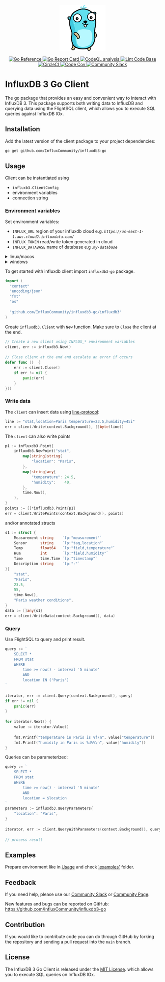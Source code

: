 <p align="center">
    <img src="gopher.png" alt="Gopher" width="150px">
</p>
<p align="center">
    <a href="https://pkg.go.dev/github.com/InfluxCommunity/influxdb3-go">
        <img src="https://pkg.go.dev/badge/github.com/InfluxCommunity/influxdb3-go.svg" alt="Go Reference">
    </a>
    <a href="https://goreportcard.com/report/github.com/InfluxCommunity/influxdb3-go">
        <img src="https://goreportcard.com/badge/github.com/InfluxCommunity/influxdb3-go" alt="Go Report Card">
    </a>
    <a href="https://github.com/InfluxCommunity/influxdb3-go/actions/workflows/codeql-analysis.yml">
        <img src="https://github.com/InfluxCommunity/influxdb3-go/actions/workflows/codeql-analysis.yml/badge.svg?branch=main" alt="CodeQL analysis">
    </a>
    <a href="https://github.com/InfluxCommunity/influxdb3-go/actions/workflows/linter.yml">
        <img src="https://github.com/InfluxCommunity/influxdb3-go/actions/workflows/linter.yml/badge.svg" alt="Lint Code Base">
    </a>
    <a href="https://dl.circleci.com/status-badge/redirect/gh/InfluxCommunity/influxdb3-go/tree/main">
        <img src="https://dl.circleci.com/status-badge/img/gh/InfluxCommunity/influxdb3-go/tree/main.svg?style=svg" alt="CircleCI">
    </a>
    <a href="https://codecov.io/gh/InfluxCommunity/influxdb3-go">
        <img src="https://codecov.io/gh/InfluxCommunity/influxdb3-go/branch/main/graph/badge.svg" alt="Code Cov"/>
    </a>
    <a href="https://app.slack.com/huddle/TH8RGQX5Z/C02UDUPLQKA">
        <img src="https://img.shields.io/badge/slack-join_chat-white.svg?logo=slack&style=social" alt="Community Slack">
    </a>
</p>

# InfluxDB 3 Go Client

The go package that provides an easy and convenient way to interact with InfluxDB 3.
This package supports both writing data to InfluxDB and querying data using the FlightSQL client,
which allows you to execute SQL queries against InfluxDB IOx.

## Installation

Add the latest version of the client package to your project dependencies:

```sh
go get github.com/InfluxCommunity/influxdb3-go
```

## Usage

Client can be instantiated using
* `influxb3.ClientConfig`
* environment variables
* connection string

### Environment variables

Set environment variables:

- `INFLUX_URL` region of your influxdb cloud e.g. *`https://us-east-1-1.aws.cloud2.influxdata.com/`*
- `INFLUX_TOKEN` read/write token generated in cloud
- `INFLUX_DATABASE` name of database e.g .*`my-database`*

<details>
  <summary>linux/macos</summary>

```sh
export INFLUX_URL="<url>"
export INFLUX_TOKEN="<token>"
export INFLUX_DATABASE="<database>"
```

</details>

<details>
  <summary>windows</summary>

```powershell
setx INFLUX_URL "<url>"
setx INFLUX_TOKEN "<token>"
setx INFLUX_DATABASE "<database>"
```

</details>

To get started with influxdb client import `influxdb3-go` package.

```go
import (
  "context"
  "encoding/json"
  "fmt"
  "os"

  "github.com/InfluxCommunity/influxdb3-go/influxdb3"
)
```

Create `influxdb3.Client` with `New` function. Make sure to `Close` the client at the end.

```go
// Create a new client using INFLUX_* environment variables
client, err := influxdb3.New()

// Close client at the end and escalate an error if occurs
defer func ()  {
    err := client.Close()
    if err != nil {
        panic(err)
    }
}()
```

### Write data

The `client` can insert data using [line-protocol](https://docs.influxdata.com/influxdb/cloud-serverless/reference/syntax/line-protocol/):

```go
line := "stat,location=Paris temperature=23.5,humidity=45i"
err = client.Write(context.Background(), []byte(line))
```

The `client` can also write points

```go
p1 := influxdb3.Point{
	influxdb3.NewPoint("stat",
		map[string]string{
		    "location": "Paris",
		},
		map[string]any{
		    "temperature": 24.5,
			"humidity":    40,
		},
		time.Now(),
	),
}
points := []*influxdb3.Point{p1}
err = client.WritePoints(context.Background(), points)
```

and/or annotated structs

```go
s1 := struct {
    Measurement string    `lp:"measurement"`
    Sensor      string    `lp:"tag,location"`
    Temp        float64   `lp:"field,temperature"`
    Hum         int       `lp:"field,humidity"`
    Time        time.Time `lp:"timestamp"`
    Description string    `lp:"-"`
}{
    "stat",
    "Paris",
    23.5,
    55,
    time.Now(),
    "Paris weather conditions",
}
data := []any{s1}
err = client.WriteData(context.Background(), data)
```

### Query

Use FlightSQL to query and print result.

```go
query := `
    SELECT *
    FROM stat
    WHERE
        time >= now() - interval '5 minute'
        AND
        location IN ('Paris')
`

iterator, err := client.Query(context.Background(), query)
if err != nil {
    panic(err)
}

for iterator.Next() {
    value := iterator.Value()

    fmt.Printf("temperature in Paris is %f\n", value["temperature"])
    fmt.Printf("humidity in Paris is %d%%\n", value["humidity"])
}
```

Queries can be parameterized:

```go
query := `
    SELECT *
    FROM stat
    WHERE
        time >= now() - interval '5 minute'
        AND
        location = $location
`
parameters := influxdb3.QueryParameters{
    "location": "Paris",
}

iterator, err := client.QueryWithParameters(context.Background(), query, parameters)

// process result
```

## Examples

Prepare environment like in [Usage](#usage) and check ['examples'](./examples/README.md) folder.

## Feedback

If you need help, please use our [Community Slack](https://app.slack.com/huddle/TH8RGQX5Z/C02UDUPLQKA)
or [Community Page](https://community.influxdata.com/).

New features and bugs can be reported on GitHub: <https://github.com/InfluxCommunity/influxdb3-go>

## Contribution

If you would like to contribute code you can do through GitHub by forking the repository and sending a pull request into
the `main` branch.

## License

The InfluxDB 3 Go Client is released under the [MIT License](https://opensource.org/licenses/MIT).
which allows you to execute SQL queries on InfluxDB IOx.
